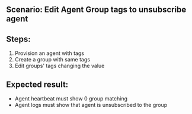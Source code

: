 ## Scenario: Edit Agent Group tags to unsubscribe agent 
Steps:
-  
1. Provision an agent with tags
2. Create a group with same tags
3. Edit groups' tags changing the value

Expected result:
-
- Agent heartbeat must show 0 group matching
- Agent logs must show that agent is unsubscribed to the group